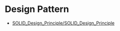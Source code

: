 # Design Pattern
* [SOLID_Design_Principle/SOLID_Design_Principle](SOLID_Design_Principle/SOLID_Design_Principle)
